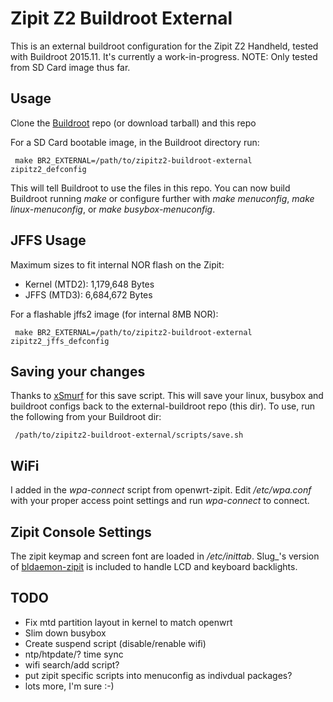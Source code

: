 # Zipit Z2 Buildroot External
This is an external buildroot configuration for the Zipit Z2 Handheld, tested with Buildroot 2015.11. It's currently a work-in-progress.
NOTE: Only tested from SD Card image thus far.

## Usage
Clone the [Buildroot](http://git.buildroot.net/buildroot) repo (or download tarball) and this repo

For a SD Card bootable image, in the Buildroot directory run:

     make BR2_EXTERNAL=/path/to/zipitz2-buildroot-external zipitz2_defconfig

This will tell Buildroot to use the files in this repo. You can now build Buildroot running _make_ or configure further with _make menuconfig_, _make linux-menuconfig_, or _make busybox-menuconfig_. 

## JFFS Usage
Maximum sizes to fit internal NOR flash on the Zipit:

- Kernel (MTD2): 1,179,648 Bytes
- JFFS   (MTD3): 6,684,672 Bytes

For a flashable jffs2 image (for internal 8MB NOR):

     make BR2_EXTERNAL=/path/to/zipitz2-buildroot-external zipitz2_jffs_defconfig

## Saving your changes
Thanks to [xSmurf](https://github.com/xSmurf/coreboot_buildroot_project) for this save script. This will save your linux, busybox and buildroot configs back to the external-buildroot repo (this dir). To use, run the following from your Buildroot dir:

     /path/to/zipitz2-buildroot-external/scripts/save.sh

## WiFi
I added in the _wpa-connect_ script from openwrt-zipit. Edit _/etc/wpa.conf_ with your proper access point settings and run _wpa-connect_ to connect.

## Zipit Console Settings
The zipit keymap and screen font are loaded in _/etc/inittab_. Slug_'s version of [bldaemon-zipit](https://github.com/engine12/bldaemon-zipit) is included to handle LCD and keyboard backlights.

## TODO
- Fix mtd partition layout in kernel to match openwrt
- Slim down busybox
- Create suspend script (disable/renable wifi)
- ntp/htpdate/? time sync
- wifi search/add script?
- put zipit specific scripts into menuconfig as indivdual packages?
- lots more, I'm sure :-)
